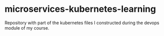 # microservices-kubernetes-learning

Repository with part of the kubernetes files I constructed during the devops module of my course.
